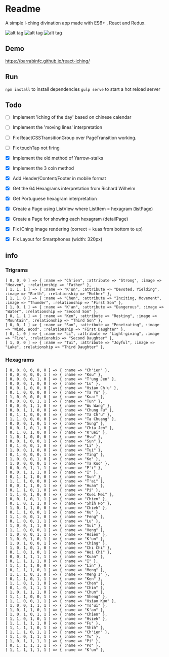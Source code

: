# Readme

A simple I-ching divination app made with ES6+ , React and Redux.

![alt tag](https://raw.githubusercontent.com/barrabinfc/react-iching/master/src/constants/screenshots/play.png)
![alt tag](https://raw.githubusercontent.com/barrabinfc/react-iching/master/src/constants/screenshots/all.png)
![alt tag](https://raw.githubusercontent.com/barrabinfc/react-iching/master/src/constants/screenshots/detail.png)

## Demo

https://barrabinfc.github.io/react-iching/

## Run

`npm install` to install dependencies
`gulp serve` to start a hot reload server

## Todo

- [ ] Implement 'iching of the day' based on chinese calendar
- [ ] Implement the 'moving lines' interpretation
- [ ] Fix ReactCSSTransitionGroup over PageTransition working.
- [ ] Fix touchTap not firing

- [X] Implement the old method of Yarrow-stalks
- [X] Implement the 3 coin method
- [X] Add Header/Content/Footer in mobile format
- [X] Get the 64 Hexagrams interpretation from Richard Wilhelm
- [X] Get Portuguese hexagram interpretation
- [X] Create a Page using ListView where ListItem = hexagram (listPage)
- [X] Create a Page for showing each hexagram  (detailPage)
- [X] Fix iChing Image rendering (correct = kuas from bottom to up)
- [X] Fix Layout for Smartphones (width: 320px)

## info

### Trigrams

    [ 0, 0, 0 ] => { :name => "Ch'ien", :attribute => "Strong", :image => "Heaven", :relationship => "Father" },
    [ 1, 1, 1 ] => { :name => "K'un", :attribute => "Devoted, Yielding", :image => "Earth", :relationship => "Mother" },
    [ 1, 1, 0 ] => { :name => "Chen", :attribute => "Inciting, Movement", :image => "Thunder", :relationship => "First Son" },
    [ 1, 0, 1 ] => { :name => "K'an", :attribute => "Dangerous", :image => "Water", :relationship => "Second Son" },
    [ 0, 1, 1 ] => { :name => "Ken", :attribute => "Resting", :image => "Mountain", :relationship => "Third Son" },
    [ 0, 0, 1 ] => { :name => "Sun", :attribute => "Penetrating", :image => "Wind, Wood", :relationship => "First Daughter" },
    [ 0, 1, 0 ] => { :name => "Li", :attribute => "Light-giving", :image => "Fire", :relationship => "Second Daughter" },
    [ 1, 0, 0 ] => { :name => "Tui", :attribute => "Joyful", :image => "Lake", :relationship => "Third Daughter" },


### Hexagrams

    [ 0, 0, 0, 0, 0, 0 ] => { :name => "Ch'ien" },
    [ 0, 0, 0, 0, 0, 1 ] => { :name => "Kou" },
    [ 0, 0, 0, 0, 1, 0 ] => { :name => "T'ung Jen" },
    [ 0, 0, 0, 1, 0, 0 ] => { :name => "Lu" },
    [ 0, 0, 1, 0, 0, 0 ] => { :name => "Hsiao Ch'u" },
    [ 0, 1, 0, 0, 0, 0 ] => { :name => "Ta Yu" },
    [ 1, 0, 0, 0, 0, 0 ] => { :name => "Kuai" },
    [ 0, 0, 0, 0, 1, 1 ] => { :name => "Tun" },
    [ 0, 0, 0, 1, 1, 0 ] => { :name => "Wu Wang" },
    [ 0, 0, 1, 1, 0, 0 ] => { :name => "Chung Fu" },
    [ 0, 1, 1, 0, 0, 0 ] => { :name => "Ta Ch'u" },
    [ 1, 1, 0, 0, 0, 0 ] => { :name => "Ta Chuang" },
    [ 0, 0, 0, 1, 0, 1 ] => { :name => "Sung" },
    [ 0, 0, 1, 0, 1, 0 ] => { :name => "Chia Jen" },
    [ 0, 1, 0, 1, 0, 0 ] => { :name => "K'uei" },
    [ 1, 0, 1, 0, 0, 0 ] => { :name => "Hsu" },
    [ 0, 0, 1, 0, 0, 1 ] => { :name => "Sun" },
    [ 0, 1, 0, 0, 1, 0 ] => { :name => "Li" },
    [ 1, 0, 0, 1, 0, 0 ] => { :name => "Tui" },
    [ 0, 1, 0, 0, 0, 1 ] => { :name => "Ting" },
    [ 1, 0, 0, 0, 1, 0 ] => { :name => "Ko" },
    [ 1, 0, 0, 0, 0, 1 ] => { :name => "Ta Kuo" },
    [ 0, 0, 0, 1, 1, 1 ] => { :name => "P'i" },
    [ 0, 0, 1, 1, 1, 0 ] => { :name => "I" },
    [ 0, 1, 1, 1, 0, 0 ] => { :name => "Sun" },
    [ 1, 1, 1, 0, 0, 0 ] => { :name => "T'ai" },
    [ 0, 0, 1, 1, 0, 1 ] => { :name => "Huan" },
    [ 0, 1, 1, 0, 1, 0 ] => { :name => "Pi" },
    [ 1, 1, 0, 1, 0, 0 ] => { :name => "Kuei Mei" },
    [ 0, 0, 1, 0, 1, 1 ] => { :name => "Chien" },
    [ 0, 1, 0, 1, 1, 0 ] => { :name => "Shih Ho" },
    [ 1, 0, 1, 1, 0, 0 ] => { :name => "Chieh" },
    [ 0, 1, 1, 0, 0, 1 ] => { :name => "Ku" },
    [ 1, 1, 0, 0, 1, 0 ] => { :name => "Feng" },
    [ 0, 1, 0, 0, 1, 1 ] => { :name => "Lu" },
    [ 1, 0, 0, 1, 1, 0 ] => { :name => "Sui" },
    [ 1, 1, 0, 0, 0, 1 ] => { :name => "Heng" },
    [ 1, 0, 0, 0, 1, 1 ] => { :name => "Hsien" },
    [ 1, 0, 0, 1, 0, 1 ] => { :name => "K'un" },
    [ 1, 0, 1, 0, 0, 1 ] => { :name => "Ching" },
    [ 1, 0, 1, 0, 1, 0 ] => { :name => "Chi Chi" },
    [ 0, 1, 0, 1, 0, 1 ] => { :name => "Wei Chi" },
    [ 0, 0, 1, 1, 1, 1 ] => { :name => "Kuan" },
    [ 0, 1, 1, 1, 1, 0 ] => { :name => "I" },
    [ 1, 1, 1, 1, 0, 0 ] => { :name => "Lin" },
    [ 0, 1, 1, 1, 0, 1 ] => { :name => "Meng" },
    [ 1, 1, 1, 0, 1, 0 ] => { :name => "Meng I" },
    [ 0, 1, 1, 0, 1, 1 ] => { :name => "Ken" },
    [ 1, 1, 0, 1, 1, 0 ] => { :name => "Chen" },
    [ 0, 1, 0, 1, 1, 1 ] => { :name => "Chin" },
    [ 1, 0, 1, 1, 1, 0 ] => { :name => "Chun" },
    [ 1, 1, 1, 0, 0, 1 ] => { :name => "Sheng" },
    [ 1, 1, 0, 0, 1, 1 ] => { :name => "Hsiao Kuo" },
    [ 1, 0, 0, 1, 1, 1 ] => { :name => "Ts'ui" },
    [ 1, 0, 1, 1, 0, 1 ] => { :name => "K'an" },
    [ 1, 0, 1, 0, 1, 1 ] => { :name => "Chien" },
    [ 1, 1, 0, 1, 0, 1 ] => { :name => "Hsieh" },
    [ 1, 1, 1, 1, 1, 0 ] => { :name => "Fu" },
    [ 1, 1, 1, 1, 0, 1 ] => { :name => "Shih" },
    [ 1, 1, 1, 0, 1, 1 ] => { :name => "Ch'ien" },
    [ 1, 1, 0, 1, 1, 1 ] => { :name => "Yu" },
    [ 1, 0, 1, 1, 1, 1 ] => { :name => "Pi" },
    [ 0, 1, 1, 1, 1, 1 ] => { :name => "Po" },
    [ 1, 1, 1, 1, 1, 1 ] => { :name => "K'un" },
